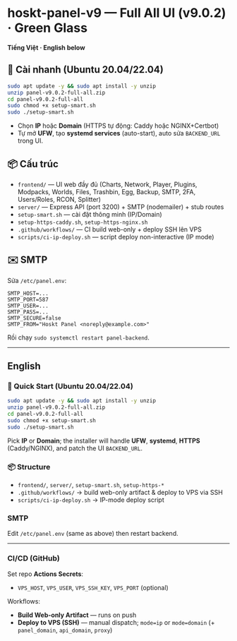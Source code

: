 # hoskt-panel-v9 — Full All UI (v9.0.2) · Green Glass

**Tiếng Việt · English below**

## 🚀 Cài nhanh (Ubuntu 20.04/22.04)
```bash
sudo apt update -y && sudo apt install -y unzip
unzip panel-v9.0.2-full-all.zip
cd panel-v9.0.2-full-all
sudo chmod +x setup-smart.sh
sudo ./setup-smart.sh
```
- Chọn **IP** hoặc **Domain** (HTTPS tự động: Caddy hoặc NGINX+Certbot)
- Tự mở **UFW**, tạo **systemd services** (auto-start), auto sửa `BACKEND_URL` trong UI.

## 📦 Cấu trúc
- `frontend/` — UI web đầy đủ (Charts, Network, Player, Plugins, Modpacks, Worlds, Files, Trashbin, Egg, Backup, SMTP, 2FA, Users/Roles, RCON, Splitter)
- `server/` — Express API (port 3200) + SMTP (nodemailer) + stub routes
- `setup-smart.sh` — cài đặt thông minh (IP/Domain)
- `setup-https-caddy.sh`, `setup-https-nginx.sh`
- `.github/workflows/` — CI build web-only + deploy SSH lên VPS
- `scripts/ci-ip-deploy.sh` — script deploy non-interactive (IP mode)

## ✉️ SMTP
Sửa `/etc/panel.env`:
```
SMTP_HOST=...
SMTP_PORT=587
SMTP_USER=...
SMTP_PASS=...
SMTP_SECURE=false
SMTP_FROM="Hoskt Panel <noreply@example.com>"
```
Rồi chạy `sudo systemctl restart panel-backend`.

---

## English

### 🚀 Quick Start (Ubuntu 20.04/22.04)
```bash
sudo apt update -y && sudo apt install -y unzip
unzip panel-v9.0.2-full-all.zip
cd panel-v9.0.2-full-all
sudo chmod +x setup-smart.sh
sudo ./setup-smart.sh
```
Pick **IP** or **Domain**; the installer will handle **UFW**, **systemd**, **HTTPS** (Caddy/NGINX), and patch the UI `BACKEND_URL`.

### 📦 Structure
- `frontend/`, `server/`, `setup-smart.sh`, `setup-https-*`
- `.github/workflows/` → build web-only artifact & deploy to VPS via SSH
- `scripts/ci-ip-deploy.sh` → IP-mode deploy script

### SMTP
Edit `/etc/panel.env` (same as above) then restart backend.

---

### CI/CD (GitHub)
Set repo **Actions Secrets**:
- `VPS_HOST`, `VPS_USER`, `VPS_SSH_KEY`, `VPS_PORT` (optional)

Workflows:
- **Build Web-only Artifact** — runs on push
- **Deploy to VPS (SSH)** — manual dispatch; `mode=ip` or `mode=domain` (+ `panel_domain`, `api_domain`, `proxy`)
